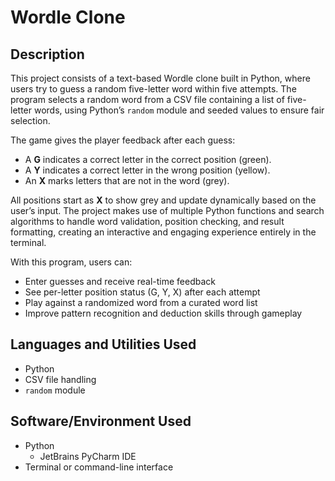 # Wordle Clone

## Description
This project consists of a text-based Wordle clone built in Python, where users try to guess a random five-letter word within five attempts. The program selects a random word from a CSV file containing a list of five-letter words, using Python’s `random` module and seeded values to ensure fair selection.

The game gives the player feedback after each guess:
- A **G** indicates a correct letter in the correct position (green).
- A **Y** indicates a correct letter in the wrong position (yellow).
- An **X** marks letters that are not in the word (grey).

All positions start as **X** to show grey and update dynamically based on the user’s input. The project makes use of multiple Python functions and search algorithms to handle word validation, position checking, and result formatting, creating an interactive and engaging experience entirely in the terminal.

With this program, users can:
- Enter guesses and receive real-time feedback  
- See per-letter position status (G, Y, X) after each attempt  
- Play against a randomized word from a curated word list  
- Improve pattern recognition and deduction skills through gameplay

## Languages and Utilities Used
- Python
- CSV file handling
- `random` module

## Software/Environment Used
- Python
  - JetBrains PyCharm IDE
- Terminal or command-line interface

